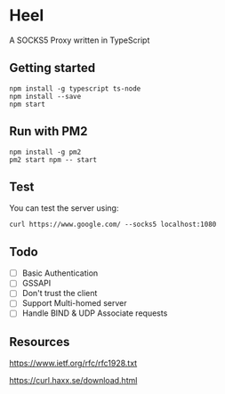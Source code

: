 # Heel

A SOCKS5 Proxy written in TypeScript

## Getting started

```
npm install -g typescript ts-node
npm install --save
npm start
```

## Run with PM2

```
npm install -g pm2
pm2 start npm -- start
```

## Test

You can test the server using:

```
curl https://www.google.com/ --socks5 localhost:1080
```

## Todo

- [ ] Basic Authentication
- [ ] GSSAPI
- [ ] Don't trust the client
- [ ] Support Multi-homed server
- [ ] Handle BIND & UDP Associate requests

## Resources

https://www.ietf.org/rfc/rfc1928.txt

https://curl.haxx.se/download.html
